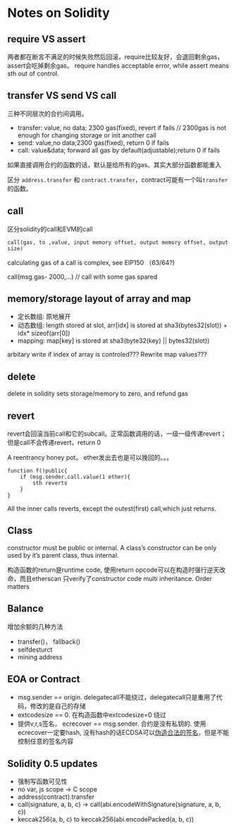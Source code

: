 # Notes on Solidity

## require VS assert

两者都在断言不满足的时候失败然后回滚，require比较友好，会退回剩余gas， assert会吃掉剩余gas。
require handles acceptable error, while assert means sth out of control.

## transfer VS send VS call
三种不同层次的合约间调用。

* transfer: value, no data; 2300 gas(fixed), revert if fails // 2300gas is not enough for changing storage or init another call
* send: value,no data;2300 gas(fixed), return 0 if fails
* call: value&data; forward all gas by default(adjustable);return 0 if fails

如果直接调用合约的函数的话，默认是给所有的gas。其实大部分函数都能重入

区分 `address.transfer` 和 `contract.transfer`，contract可能有一个叫`transfer`的函数。

## call
区分solidity的call和EVM的call
```
call(gas, to ,value, input memory offset, output memory offset, output size)
```
calculating gas of a call is complex, see EIP150 （63/64?)

call(msg.gas- 2000,…) // call with some gas spared

## memory/storage layout of array and map

* 定长数组: 原地展开
* 动态数组: length stored at slot, arr[idx] is stored at sha3(bytes32(slot)) + idx* sizeof(arr[0])
* mapping: map[key] is stored at sha3(byte32(key) || bytes32(slot))

arbitary write if index of array is controled??? Rewrite map values???
## delete
delete in solidity sets storage/memory to zero, and refund gas

## revert

revert会回滚当前call和它的subcall。正常函数调用的话，一级一级传递revert；但是call不会传递revert，return 0

A reentrancy honey pot。 ether发出去也是可以挽回的。。。
```solidity
function f()public{
    if (msg.sender.call.value(1 ether){
        sth reverts
    }
}
```

All the inner calls reverts, except the outest(first) call,which just returns.

## Class
constructor must be public or internal. A class’s constructor can be only used by it’s parent class, thus internal.

构造函数的return是runtime code, 使用return opcode可以在构造时强行逆天改命，而且etherscan 只verify了constructor code
multi inheritance. Order matters

## Balance
增加余额的几种方法

* transfer()， fallback()
* selfdesturct
* mining address

## EOA or Contract

* msg.sender == origin. delegatecall不能绕过，delegatecall只是重用了代码，修改的是自己的存储
* extcodesize == 0. 在构造函数中extcodesize=0 绕过
* 提供v,r,s签名， ecrecover == msg.sender. 合约是没有私钥的. 使用ecrecover一定要hash, 没有hash的话ECDSA可以[伪造合法的签名](http://www.metzdowd.com/pipermail/cryptography/2017-March/031755.html)，但是不能控制任意的签名内容

## Solidity 0.5 updates

* 强制写函数可见性
* no var, js scope -> C scope
* address(contract).transfer
* call(signature, a, b, c) -> call(abi.encodeWithSignature(signature, a, b, c))
* keccak256(a, b, c) to keccak256(abi.encodePacked(a, b, c))
